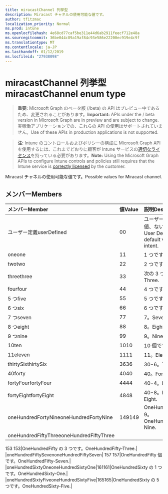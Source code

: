 ```yaml
---
title: miracastChannel 列挙型
description: Miracast チャネルの使用可能な値です。
author: tfitzmac
localization_priority: Normal
ms.prod: intune
ms.openlocfilehash: 4e68cd77caf5be311e44d6ab2911feecf712e48a
ms.sourcegitcommit: 36be044c89a19af84c93e586e22200ec919e4c9f
ms.translationtype: MT
ms.contentlocale: ja-JP
ms.lasthandoff: 01/12/2019
ms.locfileid: "27938098"
---
```

# <a name="miracastchannel-enum-type"></a><span data-ttu-id="380af-103">miracastChannel 列挙型</span><span class="sxs-lookup"><span data-stu-id="380af-103">miracastChannel enum type</span></span>

> <span data-ttu-id="380af-104">**重要:** Microsoft Graph のベータ版 (/beta) の API はプレビュー中であるため、変更されることがあります。</span><span class="sxs-lookup"><span data-stu-id="380af-104">**Important:** APIs under the / beta version in Microsoft Graph are in preview and are subject to change.</span></span> <span data-ttu-id="380af-105">実稼働アプリケーションでの、これらの API の使用はサポートされていません。</span><span class="sxs-lookup"><span data-stu-id="380af-105">Use of these APIs in production applications is not supported.</span></span>

> <span data-ttu-id="380af-106">**注:** Intune のコントロールおよびポリシーの構成に Microsoft Graph API を使用するには、これまでどおりに顧客が Intune サービスの[適切なライセンス](https://go.microsoft.com/fwlink/?linkid=839381)を持っている必要があります。</span><span class="sxs-lookup"><span data-stu-id="380af-106">**Note:** Using the Microsoft Graph APIs to configure Intune controls and policies still requires that the Intune service is [correctly licensed](https://go.microsoft.com/fwlink/?linkid=839381) by the customer.</span></span>

<span data-ttu-id="380af-107">Miracast チャネルの使用可能な値です。</span><span class="sxs-lookup"><span data-stu-id="380af-107">Possible values for Miracast channel.</span></span>
## <a name="members"></a><span data-ttu-id="380af-108">メンバー</span><span class="sxs-lookup"><span data-stu-id="380af-108">Members</span></span>
|<span data-ttu-id="380af-109">メンバー</span><span class="sxs-lookup"><span data-stu-id="380af-109">Member</span></span>|<span data-ttu-id="380af-110">値</span><span class="sxs-lookup"><span data-stu-id="380af-110">Value</span></span>|<span data-ttu-id="380af-111">説明</span><span class="sxs-lookup"><span data-stu-id="380af-111">Description</span></span>|
|:---|:---|:---|
|<span data-ttu-id="380af-112">ユーザー定義</span><span class="sxs-lookup"><span data-stu-id="380af-112">userDefined</span></span>|<span data-ttu-id="380af-113">0</span><span class="sxs-lookup"><span data-stu-id="380af-113">0</span></span>|<span data-ttu-id="380af-114">ユーザー定義、既定値、ない目的。</span><span class="sxs-lookup"><span data-stu-id="380af-114">User Defined, default value, no intent.</span></span>|
|<span data-ttu-id="380af-115">one</span><span class="sxs-lookup"><span data-stu-id="380af-115">one</span></span>|<span data-ttu-id="380af-116">1</span><span class="sxs-lookup"><span data-stu-id="380af-116">1</span></span>|<span data-ttu-id="380af-117">1 つです。</span><span class="sxs-lookup"><span data-stu-id="380af-117">One.</span></span>|
|<span data-ttu-id="380af-118">two</span><span class="sxs-lookup"><span data-stu-id="380af-118">two</span></span>|<span data-ttu-id="380af-119">2</span><span class="sxs-lookup"><span data-stu-id="380af-119">2</span></span>|<span data-ttu-id="380af-120">2 つです。</span><span class="sxs-lookup"><span data-stu-id="380af-120">Two.</span></span>|
|<span data-ttu-id="380af-121">three</span><span class="sxs-lookup"><span data-stu-id="380af-121">three</span></span>|<span data-ttu-id="380af-122">3</span><span class="sxs-lookup"><span data-stu-id="380af-122">3</span></span>|<span data-ttu-id="380af-123">次の 3 つです。</span><span class="sxs-lookup"><span data-stu-id="380af-123">Three.</span></span>|
|<span data-ttu-id="380af-124">four</span><span class="sxs-lookup"><span data-stu-id="380af-124">four</span></span>|<span data-ttu-id="380af-125">4</span><span class="sxs-lookup"><span data-stu-id="380af-125">4</span></span>|<span data-ttu-id="380af-126">4 つです。</span><span class="sxs-lookup"><span data-stu-id="380af-126">Four.</span></span>|
|<span data-ttu-id="380af-127">5 つ</span><span class="sxs-lookup"><span data-stu-id="380af-127">five</span></span>|<span data-ttu-id="380af-128">5</span><span class="sxs-lookup"><span data-stu-id="380af-128">5</span></span>|<span data-ttu-id="380af-129">5 つです。</span><span class="sxs-lookup"><span data-stu-id="380af-129">Five.</span></span>|
|<span data-ttu-id="380af-130">6 つ</span><span class="sxs-lookup"><span data-stu-id="380af-130">six</span></span>|<span data-ttu-id="380af-131">6</span><span class="sxs-lookup"><span data-stu-id="380af-131">6</span></span>|<span data-ttu-id="380af-132">6 つです。</span><span class="sxs-lookup"><span data-stu-id="380af-132">Six.</span></span>|
|<span data-ttu-id="380af-133">7 つ</span><span class="sxs-lookup"><span data-stu-id="380af-133">seven</span></span>|<span data-ttu-id="380af-134">7</span><span class="sxs-lookup"><span data-stu-id="380af-134">7</span></span>|<span data-ttu-id="380af-135">7。</span><span class="sxs-lookup"><span data-stu-id="380af-135">Seven.</span></span>|
|<span data-ttu-id="380af-136">8 つ</span><span class="sxs-lookup"><span data-stu-id="380af-136">eight</span></span>|<span data-ttu-id="380af-137">8</span><span class="sxs-lookup"><span data-stu-id="380af-137">8</span></span>|<span data-ttu-id="380af-138">8。</span><span class="sxs-lookup"><span data-stu-id="380af-138">Eight.</span></span>|
|<span data-ttu-id="380af-139">9 つ</span><span class="sxs-lookup"><span data-stu-id="380af-139">nine</span></span>|<span data-ttu-id="380af-140">9</span><span class="sxs-lookup"><span data-stu-id="380af-140">9</span></span>|<span data-ttu-id="380af-141">9。</span><span class="sxs-lookup"><span data-stu-id="380af-141">Nine.</span></span>|
|<span data-ttu-id="380af-142">10</span><span class="sxs-lookup"><span data-stu-id="380af-142">ten</span></span>|<span data-ttu-id="380af-143">10</span><span class="sxs-lookup"><span data-stu-id="380af-143">10</span></span>|<span data-ttu-id="380af-144">10 個です。</span><span class="sxs-lookup"><span data-stu-id="380af-144">Ten.</span></span>|
|<span data-ttu-id="380af-145">11</span><span class="sxs-lookup"><span data-stu-id="380af-145">eleven</span></span>|<span data-ttu-id="380af-146">11</span><span class="sxs-lookup"><span data-stu-id="380af-146">11</span></span>|<span data-ttu-id="380af-147">11。</span><span class="sxs-lookup"><span data-stu-id="380af-147">Eleven.</span></span>|
|<span data-ttu-id="380af-148">thirtySix</span><span class="sxs-lookup"><span data-stu-id="380af-148">thirtySix</span></span>|<span data-ttu-id="380af-149">36</span><span class="sxs-lookup"><span data-stu-id="380af-149">36</span></span>|<span data-ttu-id="380af-150">30-6。</span><span class="sxs-lookup"><span data-stu-id="380af-150">Thirty-Six.</span></span>|
|<span data-ttu-id="380af-151">40</span><span class="sxs-lookup"><span data-stu-id="380af-151">forty</span></span>|<span data-ttu-id="380af-152">40</span><span class="sxs-lookup"><span data-stu-id="380af-152">40</span></span>|<span data-ttu-id="380af-153">40。</span><span class="sxs-lookup"><span data-stu-id="380af-153">Forty.</span></span>|
|<span data-ttu-id="380af-154">fortyFour</span><span class="sxs-lookup"><span data-stu-id="380af-154">fortyFour</span></span>|<span data-ttu-id="380af-155">44</span><span class="sxs-lookup"><span data-stu-id="380af-155">44</span></span>|<span data-ttu-id="380af-156">40-4。</span><span class="sxs-lookup"><span data-stu-id="380af-156">Forty-Four.</span></span>|
|<span data-ttu-id="380af-157">fortyEight</span><span class="sxs-lookup"><span data-stu-id="380af-157">fortyEight</span></span>|<span data-ttu-id="380af-158">48</span><span class="sxs-lookup"><span data-stu-id="380af-158">48</span></span>|<span data-ttu-id="380af-159">40-8。</span><span class="sxs-lookup"><span data-stu-id="380af-159">Forty-Eight.</span></span>|
|<span data-ttu-id="380af-160">oneHundredFortyNine</span><span class="sxs-lookup"><span data-stu-id="380af-160">oneHundredFortyNine</span></span>|<span data-ttu-id="380af-161">149</span><span class="sxs-lookup"><span data-stu-id="380af-161">149</span></span>|<span data-ttu-id="380af-162">OneHundredForty 9。</span><span class="sxs-lookup"><span data-stu-id="380af-162">OneHundredForty-Nine.</span></span>|
|<span data-ttu-id="380af-163">oneHundredFiftyThree</span><span class="sxs-lookup"><span data-stu-id="380af-163">oneHundredFiftyThree</span></span>|<span data-ttu-id="380af-164"> 
153 
</span><span class="sxs-lookup"><span data-stu-id="380af-164">153</span></span>|<span data-ttu-id="380af-165">OneHundredFifty の 3 つです。</span><span class="sxs-lookup"><span data-stu-id="380af-165">OneHundredFifty-Three.</span></span>|
|<span data-ttu-id="380af-166">oneHundredFiftySeven</span><span class="sxs-lookup"><span data-stu-id="380af-166">oneHundredFiftySeven</span></span>|<span data-ttu-id="380af-167"> 
157 
</span><span class="sxs-lookup"><span data-stu-id="380af-167">157</span></span>|<span data-ttu-id="380af-168">OneHundredFifty 個です。</span><span class="sxs-lookup"><span data-stu-id="380af-168">OneHundredFifty-Seven.</span></span>|
|<span data-ttu-id="380af-169">oneHundredSixtyOne</span><span class="sxs-lookup"><span data-stu-id="380af-169">oneHundredSixtyOne</span></span>|<span data-ttu-id="380af-170">161</span><span class="sxs-lookup"><span data-stu-id="380af-170">161</span></span>|<span data-ttu-id="380af-171">OneHundredSixty の 1 つです。</span><span class="sxs-lookup"><span data-stu-id="380af-171">OneHundredSixty-One.</span></span>|
|<span data-ttu-id="380af-172">oneHundredSixtyFive</span><span class="sxs-lookup"><span data-stu-id="380af-172">oneHundredSixtyFive</span></span>|<span data-ttu-id="380af-173">165</span><span class="sxs-lookup"><span data-stu-id="380af-173">165</span></span>|<span data-ttu-id="380af-174">OneHundredSixty の 5 つです。</span><span class="sxs-lookup"><span data-stu-id="380af-174">OneHundredSixty-Five.</span></span>|





